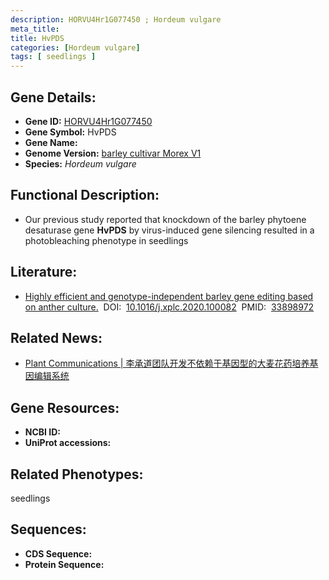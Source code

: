 ```yaml
---
description: HORVU4Hr1G077450 ; Hordeum vulgare
meta_title:
title: HvPDS
categories: [Hordeum vulgare]
tags: [ seedlings ]
---
```


## Gene Details:
- **Gene ID:**	[HORVU4Hr1G077450]()
- **Gene Symbol:** HvPDS
- **Gene Name:** 
- **Genome Version:** [barley cultivar Morex V1]()
- **Species:** *Hordeum vulgare*

## Functional Description:
   - Our previous study reported that knockdown of the barley phytoene desaturase gene **HvPDS** by virus-induced gene silencing resulted in a photobleaching phenotype in seedlings

## Literature:
   - [Highly efficient and genotype-independent barley gene editing based on anther culture.]( https://www.sciencedirect.com/science/article/pii/S259034622030105X?via%3Dihub)&nbsp;&nbsp;DOI:&nbsp;&nbsp;[10.1016/j.xplc.2020.100082](https://www.sciencedirect.com/science/article/pii/S259034622030105X?via%3Dihub)&nbsp;&nbsp;PMID:&nbsp;&nbsp;[33898972](https://pubmed.ncbi.nlm.nih.gov/33898972/)

## Related News:
   - [Plant Communications |  李承道团队开发不依赖于基因型的大麦花药培养基因编辑系统](https://mp.weixin.qq.com/s?__biz=Mzg3MDEwNDEyMg==&mid=2247490198&idx=6&sn=bc79be8769a87895b95d58bf0002a0da&chksm=ce93b7c3f9e43ed584c7c17a5eb21d38f7dba35c5b1f342c141fe6a77e0f8207a1c63ddec7bd&scene=27#wechat_redirect)

## Gene Resources:
- **NCBI ID:** [](https://www.ncbi.nlm.nih.gov/gene/?term=)
- **UniProt accessions:** [](https://www.uniprot.org/uniprotkb//entry)

## Related Phenotypes:
seedlings

## Sequences:
- **CDS Sequence:**
- **Protein Sequence:**
